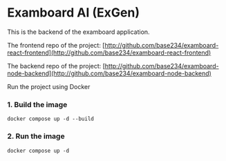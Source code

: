 # Examboard AI (ExGen)

This is the backend of the examboard application.

The frontend repo of the project: [http://github.com/base234/examboard-react-frontend](http://github.com/base234/examboard-react-frontend)

The backend repo of the project: [http://github.com/base234/examboard-node-backend](http://github.com/base234/examboard-node-backend)

Run the project using Docker

### 1. Build the image
```
docker compose up -d --build
```

### 2. Run the image
```
docker compose up -d
```
